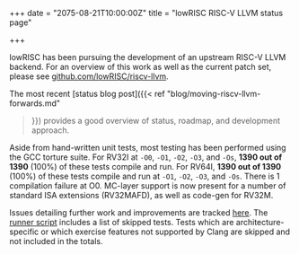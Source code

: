 +++
date = "2075-08-21T10:00:00Z"
title = "lowRISC RISC-V LLVM status page"

+++

lowRISC has been pursuing the development of an upstream RISC-V LLVM backend.
For an overview of this work as well as the current patch set, please see 
[github.com/lowRISC/riscv-llvm](https://github.com/lowRISC/riscv-llvm).

The most recent [status blog post]({{< ref "blog/moving-riscv-llvm-forwards.md"
>}}) provides a good overview of status, roadmap, and development approach.

Aside from hand-written unit tests, most testing has been performed using the 
GCC torture suite. For RV32I at `-O0`, `-O1`, `-O2`, `-O3`, and `-Os`, **1390 out of
1390** (100%) of these tests compile and run. For RV64I, **1390 out of 1390**
(100%) of these tests compile and run at `-O1`, `-O2`, `-O3`, and `-Os`. There
is 1 compilation failure at O0. MC-layer support is now present for a number of
standard ISA extensions (RV32MAFD), as well as code-gen for RV32M.

Issues detailing further work and improvements are tracked
[here](https://github.com/lowrisc/riscv-llvm/issues?q=is%3Aissue+is%3Aopen+label%3Abug).
The [runner script](https://github.com/lowRISC/riscv-llvm/blob/master/scripts/run_torture_suite.sh) 
includes a list of skipped tests. Tests which are architecture-specific or 
which exercise features not supported by Clang are skipped and not included in
the totals.
